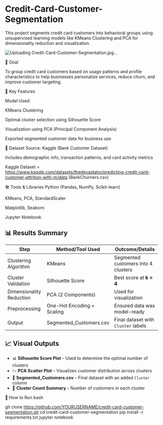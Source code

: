 # Credit-Card-Customer-Segmentation

This project segments credit card customers into behavioral groups using unsupervised learning models like KMeans Clustering and PCA for dimensionality reduction and visualization.

![Uploading Credit-Card-Customer-Segmentation.jpg…]()


🎯 Goal

To group credit card customers based on usage patterns and profile characteristics to help businesses personalize services, reduce churn, and improve customer targeting.

🧠 Key Features

Model Used:

KMeans Clustering

Optimal cluster selection using Silhouette Score

Visualization using PCA (Principal Component Analysis)

Exported segmented customer data for business use

📂 Dataset
Source: Kaggle (Bank Customer Dataset)

Includes demographic info, transaction patterns, and card activity metrics

Kaggle Dataset = https://www.kaggle.com/datasets/thedevastator/predicting-credit-card-customer-attrition-with-m/data (BankChurners.csv)

🛠️ Tools & Libraries
Python (Pandas, NumPy, Scikit-learn)

KMeans, PCA, StandardScaler

Matplotlib, Seaborn

Jupyter Notebook

## 📊 Results Summary

| Step                  | Method/Tool Used       | Outcome/Details                           |
|-----------------------|------------------------|--------------------------------------------|
| Clustering Algorithm  | KMeans                 | Segmented customers into 4 clusters        |
| Cluster Validation    | Silhouette Score       | Best score at **k = 4**                    |
| Dimensionality Reduction | PCA (2 Components) | Used for visualization                     |
| Preprocessing         | One-Hot Encoding + Scaling | Ensured data was model-ready           |
| Output                | Segmented_Customers.csv | Final dataset with `Cluster` labels      |


## 📈 Visual Outputs

- 📊 **Silhouette Score Plot** – Used to determine the optimal number of clusters  
- 📉 **PCA Scatter Plot** – Visualizes customer distribution across clusters  
- 🧾 **Segmented_Customers.csv** – Final dataset with an added `Cluster` column  
- 📌 **Cluster Count Summary** – Number of customers in each cluster

🚀 How to Run
bash

git clone https://github.com/YOURUSERNAME/credit-card-customer-segmentation.git
cd credit-card-customer-segmentation
pip install -r requirements.txt
jupyter notebook
